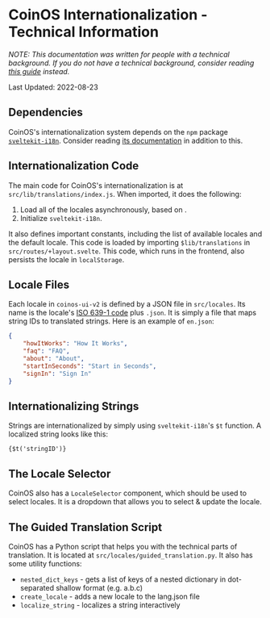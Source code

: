 # CoinOS Internationalization - Technical Information

_NOTE: This documentation was written for people with a technical background. If you do not have a technical background, consider reading [this guide](./i18n.md) instead._

Last Updated: 2022-08-23

## Dependencies

CoinOS's internationalization system depends on the `npm` package [`sveltekit-i18n`](https://www.npmjs.com/package/sveltekit-i18n). Consider reading [its documentation](https://github.com/sveltekit-i18n/lib/tree/master/docs/README.md) in addition to this.

## Internationalization Code

The main code for CoinOS's internationalization is at `src/lib/translations/index.js`. When imported, it does the following:

1. Load all of the locales asynchronously, based on .
2. Initialize `sveltekit-i18n`.

It also defines important constants, including the list of available locales and the default locale. This code is loaded by importing `$lib/translations` in `src/routes/+layout.svelte`. This code, which runs in the frontend, also persists the locale in `localStorage`.

## Locale Files

Each locale in `coinos-ui-v2` is defined by a JSON file in `src/locales`. Its name is the locale's [ISO 639-1 code](https://en.wikipedia.org/wiki/ISO_639-1) plus `.json`. It is simply a file that maps string IDs to translated strings. Here is an example of `en.json`:

```json
{
	"howItWorks": "How It Works",
	"faq": "FAQ",
	"about": "About",
	"startInSeconds": "Start in Seconds",
	"signIn": "Sign In"
}
```

## Internationalizing Strings

Strings are internationalized by simply using `sveltekit-i18n`'s `$t` function. A localized string looks like this:

```
{$t('stringID')}
```

## The Locale Selector

CoinOS also has a `LocaleSelector` component, which should be used to select locales. It is a dropdown that allows you to select & update the locale.

## The Guided Translation Script

CoinOS has a Python script that helps you with the technical parts of translation. It is located at `src/locales/guided_translation.py`. It also has some utility functions:

- `nested_dict_keys` - gets a list of keys of a nested dictionary in dot-separated shallow format (e.g. a.b.c)
- `create_locale` - adds a new locale to the lang.json file
- `localize_string` - localizes a string interactively
